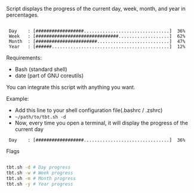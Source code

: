 Script displays the progress of the current day, week, month, and year in percentages.

```
 
 Day    : [##################................................]  36%
 Week   : [###############################...................]  62%
 Month  : [#######################...........................]  47%
 Year   : [######............................................]  12%

 ```

Requirements:
- Bash (standard shell)
- date (part of GNU coreutils)


You can integrate this script with anything you want.

Example:
- Add this line to your shell configuration file(.bashrc / .zshrc)
- `` ~/path/to/tbt.sh -d ``
- Now, every time you open a terminal, it will display the progress of the current day

```
 Day    : [##################................................]  36%
```


Flags

```bash 

tbt.sh -d # Day progress
tbt.sh -w # Week progress
tbt.sh -m # Month progress
tbt.sh -y # Year progress
```
